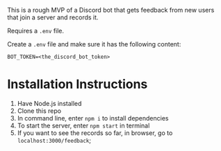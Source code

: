 This is a rough MVP of a Discord bot that gets feedback from new users that join a server and records it.

Requires a `.env` file.

Create a `.env` file and make sure it has the following content:

```
BOT_TOKEN=<the_discord_bot_token>
```

# Installation Instructions
1. Have Node.js installed
2. Clone this repo
3. In command line, enter `npm i` to install dependencies
4. To start the server, enter `npm start` in terminal
5. If you want to see the records so far, in browser, go to `localhost:3000/feedback`;

